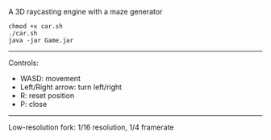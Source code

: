 A 3D raycasting engine with a maze generator
```
chmod +x car.sh
./car.sh
java -jar Game.jar
```
---
Controls:
- WASD: movement
- Left/Right arrow: turn left/right
- R: reset position
- P: close
---
Low-resolution fork: 1/16 resolution, 1/4 framerate
